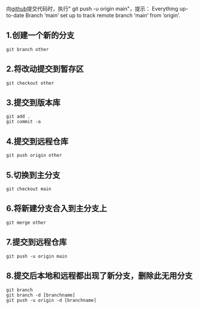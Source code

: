 向[github](https://so.csdn.net/so/search?q=github&spm=1001.2101.3001.7020)提交代码时，执行" git push -u origin main"，提示：
Everything up-to-date
Branch ‘main’ set up to track remote branch ‘main’ from ‘origin’.

## 1.创建一个新的分支

```
git branch other 
```

## 2.将改动提交到暂存区

```
git checkout other
```

## 3.提交到版本库

```
git add .
git commit -a
```

## 4.提交到远程仓库

```
git push origin other
```

## 5.切换到主分支

```
git checkout main  
```

## 6.将新建分支合入到主分支上

```
git merge other
```

## 7.提交到远程仓库

```
git push -u origin main
```

## 8.提交后本地和远程都出现了新分支，删除此无用分支

```
git branch
git branch -d [branchname]
git push -u origin -d [branchname]
```

